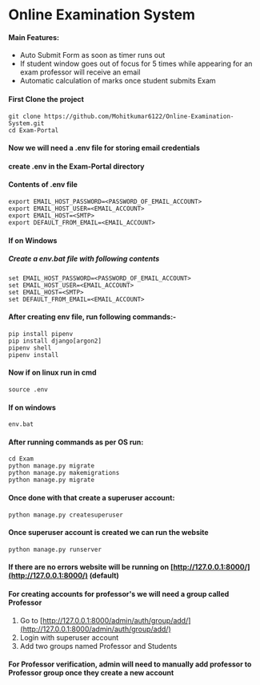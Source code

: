 # Online Examination System

#### Main Features:

- Auto Submit Form as soon as timer runs out
- If student window goes out of focus for 5 times while appearing for an exam professor will receive an email
- Automatic calculation of marks once student submits Exam

#### First Clone the project

```
git clone https://github.com/Mohitkumar6122/Online-Examination-System.git
cd Exam-Portal
```

#### Now we will need a .env file for storing email credentials

#### create .env in the Exam-Portal directory

#### Contents of .env file

```
export EMAIL_HOST_PASSWORD=<PASSWORD_OF_EMAIL_ACCOUNT>
export EMAIL_HOST_USER=<EMAIL_ACCOUNT>
export EMAIL_HOST=<SMTP>
export DEFAULT_FROM_EMAIL=<EMAIL_ACCOUNT>
```

#### If on Windows

##### Create a env.bat file with following contents

```
set EMAIL_HOST_PASSWORD=<PASSWORD_OF_EMAIL_ACCOUNT>
set EMAIL_HOST_USER=<EMAIL_ACCOUNT>
set EMAIL_HOST=<SMTP>
set DEFAULT_FROM_EMAIL=<EMAIL_ACCOUNT>
```

#### After creating env file, run following commands:-

```
pip install pipenv
pip install django[argon2]
pipenv shell
pipenv install
```

#### Now if on linux run in cmd

```
source .env
```

#### If on windows

```
env.bat
```

#### After running commands as per OS run:

```
cd Exam
python manage.py migrate
python manage.py makemigrations
python manage.py migrate
```

#### Once done with that create a superuser account:

```
python manage.py createsuperuser
```

#### Once superuser account is created we can run the website

```
python manage.py runserver
```

#### If there are no errors website will be running on [http://127.0.0.1:8000/](http://127.0.0.1:8000/) (default)

#### For creating accounts for professor's we will need a group called Professor

1. Go to [http://127.0.0.1:8000/admin/auth/group/add/](http://127.0.0.1:8000/admin/auth/group/add/)
2. Login with superuser account
3. Add two groups named Professor and Students

#### For Professor verification, admin will need to manually add professor to Professor group once they create a new account

